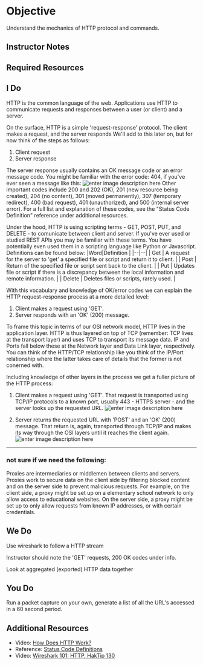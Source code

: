 # Objective
Understand the mechanics of HTTP protocol and commands.
## Instructor Notes


## Required Resources


## I Do
HTTP is the common language of the web. Applications use HTTP to communicate requests and responses between a user (or client) and a server.

On the surface, HTTP is a simple 'request-response' protocol. The client makes a request, and the server responds We'll add to this later on, but for now think of the steps as follows: 
1. Client request
2. Server response

The server response usually contains an OK message code or an error message code. You might be familiar with the error code: 404, if you've ever seen a message like this: 
![enter image description here](https://lh3.googleusercontent.com/hw7DDpu_ZwSxFNIWDQHGUaIV-2ZAtc-I6hLpnsKyV9qtZsPbAoW5VJuJZ_8zOIUZmSRsQNyvwXj-)
Other important codes include 200 and 202 (OK), 201 (new resource being created), 204 (no content), 301 (moved permanently), 307 (temporary redirect), 400 (bad request), 401 (unauthorized), and 500 (internal server error). For a full list and explanation of these codes, see the "Status Code Definition" reference under additional resources. 

Under the hood, HTTP is using scripting terms - GET, POST, PUT, and DELETE - to comunicate between client and server. If you've ever used or studied REST APIs you may  be familiar with these terms. You have potentially even used them in a scripting language like Python or Javascript. Definitions can be found below: 
|Word|Definition  |
|--|--|
| Get | A request for the server to 'get' a specified file or script and return it to client.   |
| Post | Return of the specified file or script sent back to the client.  |
| Put | Updates file or script if there is a discrepancy between the local information and remote information.  |
| Delete | Deletes files or scripts, rarely used. |

With this vocabulary and knowledge of OK/error codes we can explain the HTTP request-response process at a more detailed level:   
1. Client makes a request using 'GET'. 
2. Server responds with an 'OK' (200) message. 

 To frame this topic in terms of our OSI network model, HTTP lives in the application layer. HTTP is thus layered on top of TCP (remember: TCP lives at the transport layer) and uses TCP to transport its message data. IP and Ports fall below these at the Network layer and Data Link layer, respectively. You can think of the HTTP/TCP relationship like you think of the IP/Port relationship where the latter takes care of details that the former is not conerned with. 

Including knowledge of other layers in the process we get a fuller picture of the HTTP process: 

1. Client makes a request using 'GET'.  That request is transported using TCP/IP protocols to a known port, usually 443 - HTTPS server - and the server looks up the requested URL.
![enter image description here](https://lh3.googleusercontent.com/4SuF0TSYAWp4lF6p3dA6m_UV7otb0C42gmgWWd5ftpQV-3l8i05wmYqhEX5CeHiW__H_s_UfPTQ-)

2. Server returns the requested URL with 'POST' and an 'OK' (200) message. That return is, again, transported through TCP/IP and makes its way through the OSI layers until it reaches the client again. 
![enter image description here](https://lh3.googleusercontent.com/aiVXI9y8RX3y1DBkOwlP9wdUvWzQ4K5x4ktpklnv9bTeNYFDM2LWtA1TU3d48aBGoGSy4KEU2kLK)


---

### not sure if we need the following: 
Proxies are intermediaries or middlemen between clients and servers. Proxies work to secure data on the client side by filtering blocked content and on the server side to prevent malicious requests. For example, on the client side, a proxy might be set up on a elementary school network to only allow access to educational websites. On the server side, a proxy might be set up to only allow requests from known IP addresses, or with certain credentials. 




## We Do
Use wireshark to follow a HTTP stream 

Instructor should note the 'GET' requests, 200 OK codes under info. 

Look at aggregated (exported) HTTP data together 


## You Do
Run a packet capture on your own, generate a list of all the URL's accessed in a 60 second period. 



## Additional Resources
- Video: [How Does HTTP Work? ](https://www.youtube.com/watch?v=M_oTNuVNkms)
- Reference: [Status Code Definitions](https://www.w3.org/Protocols/rfc2616/rfc2616-sec10.html)
- Video: [Wireshark 101: HTTP, HakTip 130](https://www.youtube.com/watch?v=RYCH7-PfJpY)
<!--stackedit_data:
eyJoaXN0b3J5IjpbOTc3OTI0NzgzXX0=
-->